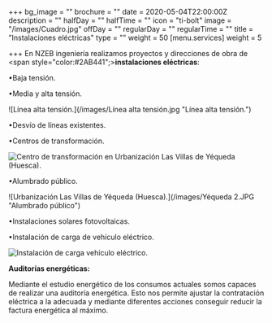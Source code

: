 +++
bg_image = ""
brochure = ""
date = 2020-05-04T22:00:00Z
description = ""
halfDay = ""
halfTime = ""
icon = "ti-bolt"
image = "/images/Cuadro.jpg"
offDay = ""
regularDay = ""
regularTime = ""
title = "Instalaciones eléctricas"
type = ""
weight = 50
[menu.services]
weight = 5

+++
En NZEB ingeniería realizamos proyectos y direcciones de obra de <span style="color:#2AB441";>**instalaciones eléctricas**: </span>

•Baja tensión.

•Media y alta tensión.

![Línea alta tensión.](/images/Línea alta tensión.jpg "Línea alta tensión.")

•Desvío de líneas existentes.

•Centros de transformación.

![Centro de transformación en Urbanización Las Villas de Yéqueda (Huesca).](/images/CT1.png "Centro de transformación.")

•Alumbrado público.

![Urbanización Las Villas de Yéqueda (Huesca).](/images/Yéqueda 2.JPG "Alumbrado público")

•Instalaciones solares fotovoltaicas.

•Instalación de carga de vehículo eléctrico.

![Instalación de carga vehículo eléctrico.](/images/tesla.jpg "Instalación de carga vehículo eléctrico.")

**Auditorías energéticas:**

Mediante el estudio energético de los consumos actuales somos capaces de realizar una auditoría energética. Esto nos permite ajustar la contratación eléctrica a la adecuada y mediante diferentes acciones conseguir reducir la factura energética al máximo.